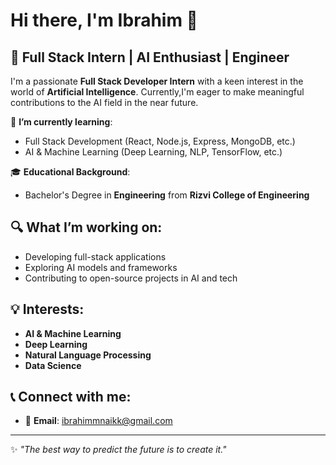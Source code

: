 # Hi there, I'm Ibrahim 👋

## 🚀 Full Stack Intern | AI Enthusiast | Engineer

I'm a passionate **Full Stack Developer Intern** with a keen interest in the world of **Artificial Intelligence**. Currently,I'm eager to make meaningful contributions to the AI field in the near future.

🌱 **I’m currently learning**:
- Full Stack Development (React, Node.js, Express, MongoDB, etc.)
- AI & Machine Learning (Deep Learning, NLP, TensorFlow, etc.)

🎓 **Educational Background**:
- Bachelor's Degree in **Engineering** from **Rizvi College of Engineering**

## 🔍 What I’m working on:
- Developing full-stack applications
- Exploring AI models and frameworks
- Contributing to open-source projects in AI and tech

## 💡 Interests:
- **AI & Machine Learning**
- **Deep Learning**
- **Natural Language Processing**
- **Data Science**

## 📞 Connect with me:
- 📧 **Email**: [ibrahimmnaikk@gmail.com](mailto:ibrahimmnaikk@gmail.com)

---

✨ *"The best way to predict the future is to create it."*
